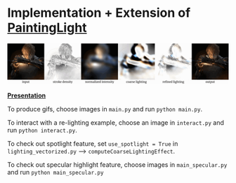 # Implementation + Extension of [PaintingLight](https://lllyasviel.github.io/PaintingLight/)

![]('../../genos.gif)

**[Presentation](https://docs.google.com/presentation/d/11h1rFe97pVQZDWV8gAXsBswo3PWs1rGX_lYK5CgOXZg/edit?usp=sharing)**

To produce gifs, choose images in `main.py` and run `python main.py`.

To interact with a re-lighting example, choose an image in `interact.py` and run `python interact.py`.

To check out spotlight feature, set `use_spotlight = True` in `lighting_vectorized.py` --> `computeCoarseLightingEffect`.

To check out specular highlight feature, choose images in `main_specular.py` and run `python main_specular.py`